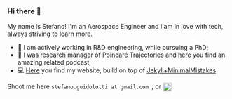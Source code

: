 ### Hi there 👋
My name is Stefano!
I'm an Aerospace Engineer and I am in love with tech, always striving to learn more.

- 🚀 I am actively working in R&D engineering, while pursuing a PhD;
- 🎤 I was research manager of [Poincaré Trajectories](https://linktr.ee/poincaretrajectories) and [here](https://anchor.fm/poincare-podcast) you find an amazing related podcast;
- 💻 [Here](https://cr0stata.github.io) you find my website, build on top of [Jekyll+MinimalMistakes](https://github.com/mmistakes/minimal-mistakes)


Shoot me here <code>stefano.guidolotti at gmail.com </code>, or <a href="https://www.linkedin.com/in/stefano-guidolotti/" target="blank">
<img align="center" src="https://upload.wikimedia.org/wikipedia/commons/c/ca/LinkedIn_logo_initials.png" alt="adam pithewan" height="20" width="20"/>
</a>
